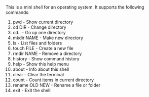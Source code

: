 This is a mini shell for an operating system.
It supports the following commands: 
1.   pwd             - Show current directory
2.   cd DIR          - Change directory
3.   cd..            - Go up one directory
4.   mkdir NAME      - Make new directory
5.   ls              - List files and folders
6.   touch FILE      - Create a new file
7.   rmdir NAME      - Remove a directory
8.   history         - Show command history
9.   help            - Show this help menu
10.  about           - Info about this shell
11.  clear           - Clear the terminal
12.  count           - Count items in current directory
13.  rename OLD NEW  - Rename a file or folder
14.  exit            - Exit the shell
